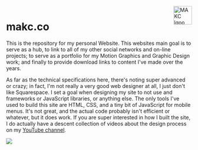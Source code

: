 <a href="https://makc.co">
    <img src="https://makccr.github.io/images/github-header.svg" alt="MAKC lgoo" title="MAKC" align="right" height="50" />
</a>

# makc.co
This is the repository for my personal Website. This websites main goal is to serve as a hub, to link to all of my other social networks and on-line projects; to serve as a portfolio for my Motion Graphics and Graphic Design work; and finally to provide download links to content I've made over the years. 

As far as the technical specifications here, there's noting super advanced or crazy; in fact, I'm not really a very good web designer at all, I just don't like Squarespace. I set a goal when designing my site to not use and frameworks or JavaScript libraries, or anything else. The only tools I've used to build this site are HTML, CSS, and a tiny bit of JavaScript for mobile menus. It's not great, and the actual code probably isn't efficient or whatever, but it does work. If you are super interested in how I built the site, I do actually have a descent collection of videos about the design process on my [YouTube channel](https://www.youtube.com/channel/UCWh6YtclgTAzReTASc4uSKw).

![](images/home.gif)
